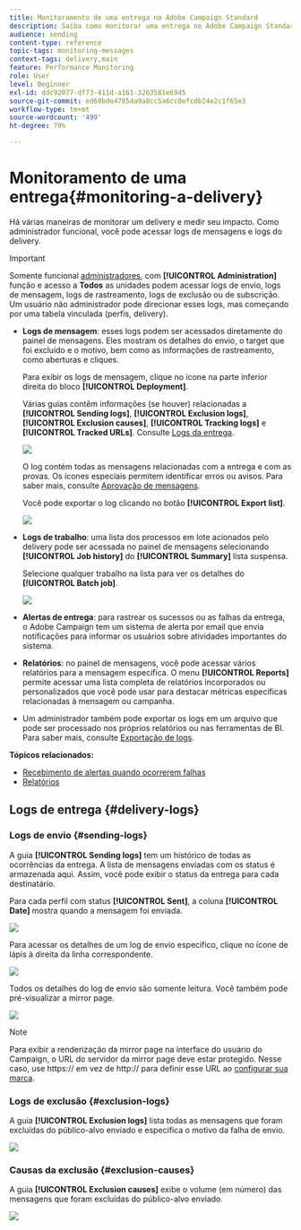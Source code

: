 ```yaml
---
title: Monitoramento de uma entrega no Adobe Campaign Standard
description: Saiba como monitorar uma entrega no Adobe Campaign Standard.
audience: sending
content-type: reference
topic-tags: monitoring-messages
context-tags: delivery,main
feature: Performance Monitoring
role: User
level: Beginner
exl-id: ddc92077-df73-411d-a161-3263581e6945
source-git-commit: ed60bde4785da9a8cc5a6cc0efcdb24e2c1f65e3
workflow-type: tm+mt
source-wordcount: '499'
ht-degree: 79%

---
```


# Monitoramento de uma entrega{#monitoring-a-delivery}

Há várias maneiras de monitorar um delivery e medir seu impacto. Como administrador funcional, você pode acessar logs de mensagens e logs do delivery.

>[!IMPORTANT]
>
>Somente funcional [administradores](../../administration/using/users-management.md#functional-administrators), com **[!UICONTROL Administration]** função e acesso a **Todos** as unidades podem acessar logs de envio, logs de mensagem, logs de rastreamento, logs de exclusão ou de subscrição. Um usuário não administrador pode direcionar esses logs, mas começando por uma tabela vinculada (perfis, delivery).

* **Logs de mensagem**: esses logs podem ser acessados diretamente do painel de mensagens. Eles mostram os detalhes do envio, o target que foi excluído e o motivo, bem como as informações de rastreamento, como aberturas e cliques.

  Para exibir os logs de mensagem, clique no ícone na parte inferior direita do bloco **[!UICONTROL Deployment]**.

  Várias guias contêm informações (se houver) relacionadas a **[!UICONTROL Sending logs]**, **[!UICONTROL Exclusion logs]**, **[!UICONTROL Exclusion causes]**, **[!UICONTROL Tracking logs]** e **[!UICONTROL Tracked URLs]**. Consulte [Logs da entrega](#delivery-logs).

  ![](assets/sending_delivery1.png)

  O log contém todas as mensagens relacionadas com a entrega e com as provas. Os ícones especiais permitem identificar erros ou avisos. Para saber mais, consulte [Aprovação de mensagens](../../sending/using/previewing-messages.md).

  Você pode exportar o log clicando no botão **[!UICONTROL Export list]**.

  ![](assets/sending_delivery2.png)

* **Logs de trabalho**: uma lista dos processos em lote acionados pelo delivery pode ser acessada no painel de mensagens selecionando **[!UICONTROL Job history]** do **[!UICONTROL Summary]** lista suspensa.

  Selecione qualquer trabalho na lista para ver os detalhes do **[!UICONTROL Batch job]**.

  ![](assets/sending_delivery8.png)

* **Alertas de entrega**: para rastrear os sucessos ou as falhas da entrega, o Adobe Campaign tem um sistema de alerta por email que envia notificações para informar os usuários sobre atividades importantes do sistema.
* **Relatórios**: no painel de mensagens, você pode acessar vários relatórios para a mensagem específica. O menu **[!UICONTROL Reports]** permite acessar uma lista completa de relatórios incorporados ou personalizados que você pode usar para destacar métricas específicas relacionadas à mensagem ou campanha.
* Um administrador também pode exportar os logs em um arquivo que pode ser processado nos próprios relatórios ou nas ferramentas de BI. Para saber mais, consulte [Exportação de logs](../../automating/using/exporting-logs.md).

**Tópicos relacionados:**

* [Recebimento de alertas quando ocorrerem falhas](../../sending/using/receiving-alerts-when-failures-happen.md)
* [Relatórios](../../reporting/using/about-dynamic-reports.md)

## Logs de entrega {#delivery-logs}

### Logs de envio {#sending-logs}

A guia **[!UICONTROL Sending logs]** tem um histórico de todas as ocorrências da entrega. A lista de mensagens enviadas com os status é armazenada aqui. Assim, você pode exibir o status da entrega para cada destinatário.

Para cada perfil com status **[!UICONTROL Sent]**, a coluna **[!UICONTROL Date]** mostra quando a mensagem foi enviada.

![](assets/sending_delivery3.png)

Para acessar os detalhes de um log de envio específico, clique no ícone de lápis à direita da linha correspondente.

![](assets/sending_access-sending-log.png)

Todos os detalhes do log de envio são somente leitura. Você também pode pré-visualizar a mirror page.

![](assets/sending_sending-log.png)

>[!NOTE]
>
>Para exibir a renderização da mirror page na interface do usuário do Campaign, o URL do servidor da mirror page deve estar protegido. Nesse caso, use https:// em vez de http:// para definir esse URL ao [configurar sua marca](../../administration/using/branding.md#configuring-and-using-brands).

### Logs de exclusão {#exclusion-logs}

A guia **[!UICONTROL Exclusion logs]** lista todas as mensagens que foram excluídas do público-alvo enviado e especifica o motivo da falha de envio.

![](assets/sending_delivery4.png)

### Causas da exclusão {#exclusion-causes}

A guia **[!UICONTROL Exclusion causes]** exibe o volume (em número) das mensagens que foram excluídas do público-alvo enviado.

![](assets/sending_delivery5.png)

